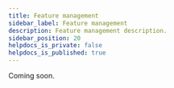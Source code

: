 ```yaml
---
title: Feature management
sidebar_label: Feature management
description: Feature management description.
sidebar_position: 20
helpdocs_is_private: false
helpdocs_is_published: true
---
```


Coming soon.